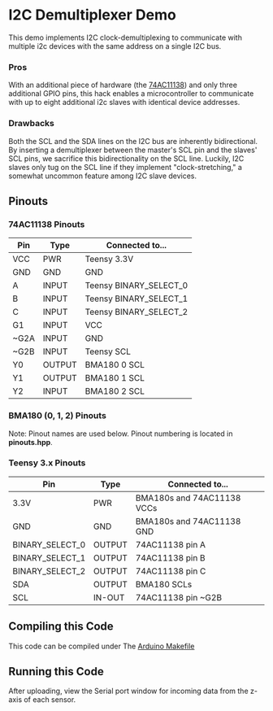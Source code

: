I2C Demultiplexer Demo
======================

This demo implements I2C clock-demultiplexing to communicate with multiple
i2c devices with the same address on a single I2C bus.

### Pros
With an additional piece of hardware (the
[74AC11138](http://www.ti.com/lit/ds/symlink/74ac11138.pdf)) and only three
additional GPIO pins, this hack enables a microcontroller to communicate with
up to eight additional i2c slaves with identical device addresses.

### Drawbacks
Both the SCL and the SDA lines on the I2C bus are inherently bidirectional.
By inserting a demultiplexer between the master's SCL pin and the slaves' SCL
pins, we sacrifice this bidirectionality on the SCL line. Luckily, I2C slaves
only tug on the SCL line if they implement "clock-stretching," a somewhat
uncommon feature among I2C slave devices.

## Pinouts
### 74AC11138 Pinouts
| Pin  | Type   | Connected to...        |
|------|--------|------------------------|
| VCC  | PWR    | Teensy 3.3V            |
| GND  | GND    | GND                    |
| A    | INPUT  | Teensy BINARY_SELECT_0 |
| B    | INPUT  | Teensy BINARY_SELECT_1 |
| C    | INPUT  | Teensy BINARY_SELECT_2 |
| G1   | INPUT  | VCC                    |
| ~G2A | INPUT  | GND                    |
| ~G2B | INPUT  | Teensy SCL             |
| Y0   | OUTPUT | BMA180 0 SCL           |
| Y1   | OUTPUT | BMA180 1 SCL           |
| Y2   | INPUT  | BMA180 2 SCL           |

### BMA180 (0, 1, 2) Pinouts


Note: Pinout names are used below. Pinout numbering is located in
 **pinouts.hpp**.
### Teensy 3.x Pinouts
| Pin             | Type   | Connected to...             |
|-----------------|--------|-----------------------------|
| 3.3V            | PWR    | BMA180s and 74AC11138 VCCs  |
| GND             | GND    | BMA180s and 74AC11138 GND   |
| BINARY_SELECT_0 | OUTPUT | 74AC11138 pin A             |
| BINARY_SELECT_1 | OUTPUT | 74AC11138 pin B             |
| BINARY_SELECT_2 | OUTPUT | 74AC11138 pin C             |
| SDA             | OUTPUT | BMA180 SCLs                 |
| SCL             | IN-OUT | 74AC11138 pin ~G2B          |

## Compiling this Code

This code can be compiled under The [Arduino Makefile](https://github.com/sudar/Arduino-Makefile)

## Running this Code
After uploading, view the Serial port window for incoming data from the z-axis
of each sensor.
